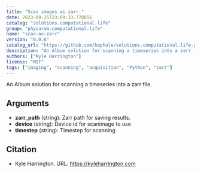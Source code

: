 ```yaml
---
title: "Scan images as zarr."
date: 2023-09-25T23:09:33.778056
catalog: "solutions.computational.life"
group: "physarum.computational.life"
name: "scan-as-zarr"
version: "0.0.6"
catalog_url: "https://github.com/kephale/solutions.computational.life.git"
description: "An Album solution for scanning a timeseries into a zarr file."
authors: ["Kyle Harrington"]
license: "MIT"
tags: ["imaging", "scanning", "acquisition", "Python", "zarr"]
---
```


An Album solution for scanning a timeseries into a zarr file.

## Arguments

- **zarr_path** (string): Zarr path for saving results.
- **device** (string): Device id for scanimage to use
- **timestep** (string): Timestep for scanning

## Citation

- Kyle Harrington.
  URL: https://kyleharrington.com

